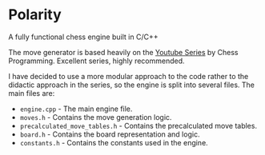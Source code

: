 # Polarity
A fully functional chess engine built in C/C++

The move generator is based heavily on the [Youtube Series](https://www.youtube.com/playlist?list=PLmN0neTso3Jxh8ZIylk74JpwfiWNI76Cs) by Chess Programming. Excellent series, highly recommended. 

I have decided to use a more modular approach to the code rather to the didactic approach in the series, so the engine is split into several files. The main files are:
- `engine.cpp` - The main engine file.
- `moves.h` - Contains the move generation logic.
- `precalculated_move_tables.h` - Contains the precalculated move tables.
- `board.h` - Contains the board representation and logic.
- `constants.h` - Contains the constants used in the engine.
